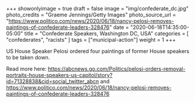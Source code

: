 +++
showonlyimage = true
draft = false
image = "img/confederate_dc.jpg"
photo_credits = "Graeme Jennings/Getty Images"
photo_source_url = "https://www.politico.com/news/2020/06/18/nancy-pelosi-removes-paintings-of-confederate-leaders-328476"
date = "2020-06-18T14:35:00-05:00"
title = "Confederate Speakers, Washington DC, USA"
categories = [ "confederates", "racists" ]
tags = ["municipal-action"]
weight = 1
+++

US House Speaker Pelosi ordered four paintings of former House speakers to be taken down.

Read more here: https://abcnews.go.com/Politics/pelosi-orders-removal-portraits-house-speakers-us-capitol/story?id=71328838&cid=social_twitter_abcn and https://www.politico.com/news/2020/06/18/nancy-pelosi-removes-paintings-of-confederate-leaders-328476

